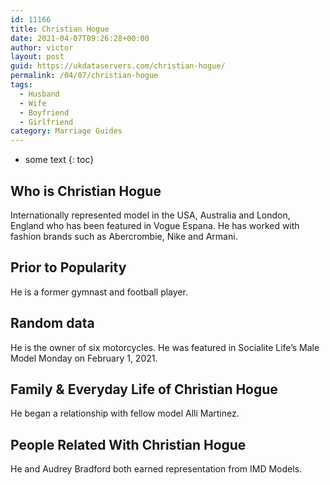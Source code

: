 ```yaml
---
id: 11166
title: Christian Hogue
date: 2021-04-07T09:26:28+00:00
author: victor
layout: post
guid: https://ukdataservers.com/christian-hogue/
permalink: /04/07/christian-hogue
tags:
  - Husband
  - Wife
  - Boyfriend
  - Girlfriend
category: Marriage Guides
---
```


* some text
{: toc}


## Who is Christian Hogue



Internationally represented model in the USA, Australia and London, England who has been featured in Vogue Espana. He has worked with fashion brands such as Abercrombie, Nike and Armani.

                
                
                
## Prior to Popularity



He is a former gymnast and football player.

                
                
                
## Random data



He is the owner of six motorcycles. He was featured in Socialite Life&#8217;s Male Model Monday on February 1, 2021. 

                
                
                
## Family & Everyday Life of Christian Hogue



He began a relationship with fellow model Alli Martinez.

                
                
                
## People Related With Christian Hogue



He and Audrey Bradford both earned representation from IMD Models.

                
              
            
          
          
          